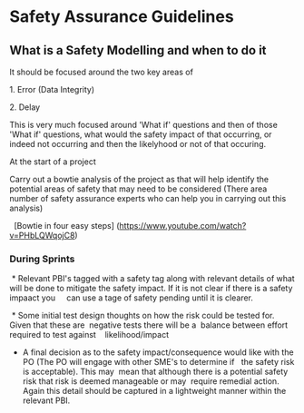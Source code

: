 # Safety Assurance Guidelines

## What is a Safety Modelling and when to do it

It should be focused around the two key areas of

1\. Error (Data Integrity)

2\. Delay

This is very much focused around 'What if' questions and then of those 'What if' questions, what would the safety impact of that occurring, or indeed not occurring and then the likelyhood or not of that occuring.

At the start of a project

Carry out a bowtie analysis of the project as that will help identify the potential areas of safety that may need to be considered (There area number of safety assurance experts who can help you in carrying out this analysis)

  [Bowtie in four easy steps] (https://www.youtube.com/watch?v=PHbLQWqojC8)

### During Sprints

 * Relevant PBI's tagged with a safety tag along with relevant details of what will be done to mitigate the safety impact. If it is not clear if there is a safety impaact you 
   can use a tage of safety pending until it is clearer.

 * Some initial test design thoughts on how the risk could be tested for. Given that these are  negative tests there will be a  balance between effort required to test against
   likelihood/impact

* A final decision as to the safety impact/consequence would like with the PO (The PO will engage with other SME's to determine if   the safety risk is acceptable). This may  
  mean that although there is a potential safety risk that risk is deemed manageable or may  require remedial action. Again this detail should be captured in a lightweight 
  manner within the relevant PBI.
